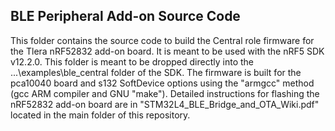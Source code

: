 ## BLE Peripheral Add-on Source Code

This folder contains the source code to build the Central role firmware for the Tlera nRF52832 add-on board. It is meant to be used with the nRF5 SDK v12.2.0. This folder is meant to be dropped directly into the ...\examples\ble_central folder of the SDK. The firmware is built for the pca10040 board and s132 SoftDevice options using the "armgcc" method (gcc ARM compiler and GNU "make"). Detailed instructions for flashing the nRF52832 add-on board are in "STM32L4_BLE_Bridge_and_OTA_Wiki.pdf" located in the main folder of this repository.
